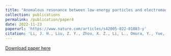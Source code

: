 ```yaml
---
title: "Anomalous resonance between low-energy particles and electromagnetic plasma waves"
collection: publications
permalink: /publication/paper4
date: 2022-11-23
paperurl: 'https://www.nature.com/articles/s42005-022-01083-y'
citation: 'Li, J. H., Liu, Z. Y., Zhou, X. Z., Li, L., Omura, Y., Yue, C., ... & Burch, J. L. (2022). Anomalous resonance between low-energy particles and electromagnetic plasma waves. Communications Physics, 5(1), 300.'
---
```


[Download paper here](http://lijinghuan1997.github.io/files/paper4.pdf)
